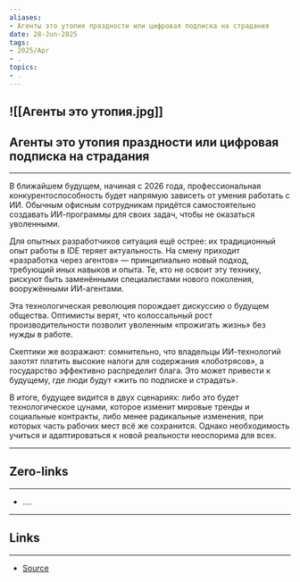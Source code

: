```yaml
---
aliases: 
- Агенты это утопия праздности или цифровая подписка на страдания 
date: 28-Jun-2025
tags:
- 2025/Apr
- .
topics:
- .
---
```

![[Агенты это утопия.jpg]]
-----
##  Агенты это утопия праздности или цифровая подписка на страдания 
-----
В ближайшем будущем, начиная с 2026 года, профессиональная конкурентоспособность будет напрямую зависеть от умения работать с ИИ. Обычным офисным сотрудникам придётся самостоятельно создавать ИИ-программы для своих задач, чтобы не оказаться уволенными.

Для опытных разработчиков ситуация ещё острее: их традиционный опыт работы в IDE теряет актуальность. На смену приходит «разработка через агентов» — принципиально новый подход, требующий иных навыков и опыта. Те, кто не освоит эту технику, рискуют быть заменёнными специалистами нового поколения, вооружёнными ИИ-агентами.

Эта технологическая революция порождает дискуссию о будущем общества. Оптимисты верят, что колоссальный рост производительности позволит уволенным «прожигать жизнь» без нужды в работе. 

Скептики же возражают: сомнительно, что владельцы ИИ-технологий захотят платить высокие налоги для содержания «лоботрясов», а государство эффективно распределит блага. Это может привести к будущему, где люди будут «жить по подписке и страдать».

В итоге, будущее видится в двух сценариях: либо это будет технологическое цунами, которое изменит мировые тренды и социальные контракты, либо менее радикальные изменения, при которых часть рабочих мест всё же сохранится. Однако необходимость учиться и адаптироваться к новой реальности неоспорима для всех.

---
## Zero-links
---
- ....

---
## Links
---
- [Source](https://t.me/turboproject/1628)